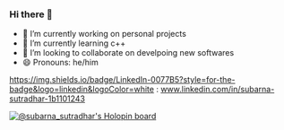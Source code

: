 ### Hi there 👋
- 🔭 I’m currently working on personal projects
- 🌱 I’m currently learning c++ 
- 👯 I’m looking to collaborate on develpoing new softwares
- 😄 Pronouns: he/him

https://img.shields.io/badge/LinkedIn-0077B5?style=for-the-badge&logo=linkedin&logoColor=white : www.linkedin.com/in/subarna-sutradhar-1b1101243

[![@subarna_sutradhar's Holopin board](https://holopin.me/subarna_sutradhar)](https://holopin.io/@subarna_sutradhar)


<!--
**subarna-sutradhar/subarna-sutradhar** is a ✨ _special_ ✨ repository because its `README.md` (this file) appears on your GitHub profile.

Here are some ideas to get you started:

- 🔭 I’m currently working on personal projects
- 🌱 I’m currently learning c++ 
- 👯 I’m looking to collaborate on develpoing new softwares
- 😄 Pronouns: he/him
-->
